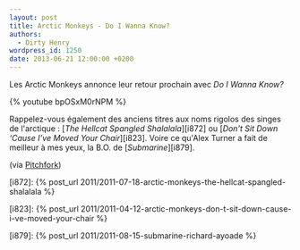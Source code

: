 ```yaml
---
layout: post
title: Arctic Monkeys - Do I Wanna Know?
authors:
  - Dirty Henry
wordpress_id: 1250
date: 2013-06-21 12:00:00 +0200
---
```


Les Arctic Monkeys annonce leur retour prochain avec _Do I Wanna Know?_

{% youtube bpOSxM0rNPM %}

Rappelez-vous également des anciens titres aux noms rigolos des singes de
l'arctique : [_The Hellcat Spangled Shalalala_][i872] ou [_Don’t Sit Down ‘Cause
I’ve Moved Your Chair_][i823]. Voire ce qu'Alex Turner a fait de meilleur à mes
yeux, la B.O. de [_Submarine_][i879].

(via
[Pitchfork](http://pitchfork.com/news/51224-listen-new-arctic-monkeys-do-i-wanna-know/))

[i872]:
{% post_url 2011/2011-07-18-arctic-monkeys-the-hellcat-spangled-shalalala %}

[i823]:
{% post_url 2011/2011-04-12-arctic-monkeys-don-t-sit-down-cause-i-ve-moved-your-chair %}

[i879]: {% post_url 2011/2011-08-15-submarine-richard-ayoade %}
